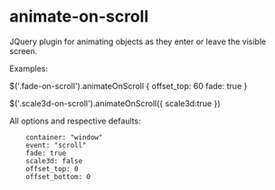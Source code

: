 # animate-on-scroll
JQuery plugin for animating objects as they enter or leave the visible screen.

Examples:

$('.fade-on-scroll').animateOnScroll {
  offset_top: 60
  fade: true
}

$('.scale3d-on-scroll').animateOnScroll({
  scale3d:true
})

All options and respective defaults:

        container: "window"
        event: "scroll"
        fade: true
        scale3d: false
        offset_top: 0
        offset_bottom: 0
